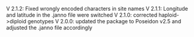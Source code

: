 V 2.1.2: Fixed wrongly encoded characters in site names
V 2.1.1: Longitude and latitude in the .janno file were switched
V 2.1.0: corrected haploid->diploid genotypes
V 2.0.0: updated the package to Poseidon v2.5 and adjusted the .janno file accordingly
